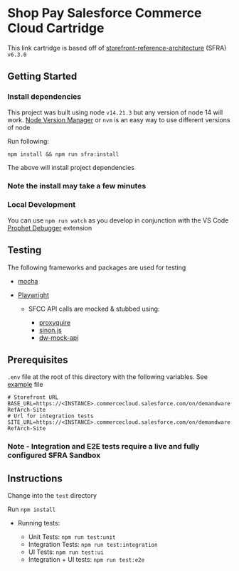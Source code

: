 # Shop Pay Salesforce Commerce Cloud Cartridge

This link cartridge is based off of [storefront-reference-architecture](https://github.com/SalesforceCommerceCloud/storefront-reference-architecture) (SFRA) `v6.3.0`

## Getting Started

### Install dependencies

This project was built using node `v14.21.3` but any version of node 14 will work. [Node Version Manager](https://github.com/nvm-sh/nvm) or `nvm` is an easy way to use different versions of node

Run following:

`npm install && npm run sfra:install`

The above will install project dependencies

### Note the install may take a few minutes

### Local Development

You can use `npm run watch` as you develop in conjunction with the VS Code [Prophet Debugger](https://marketplace.visualstudio.com/items?itemName=SqrTT.prophet) extension

## Testing

The following frameworks and packages are used for testing

 - [mocha](https://mochajs.org/)
 - [Playwright](https://playwright.dev/)

    - SFCC API calls are mocked & stubbed using:

        - [proxyquire](https://github.com/thlorenz/proxyquire)
        - [sinon.js](https://sinonjs.org/)
        - [dw-mock-api](https://github.com/SalesforceCommerceCloud/dw-api-mock)


## Prerequisites

`.env` file at the root of this directory with the following variables. See [example](test/env.example) file

```
# Storefront URL
BASE_URL=https://<INSTANCE>.commercecloud.salesforce.com/on/demandware.store/Sites-RefArch-Site
# Url for integration tests
SITE_URL=https://<INSTANCE>.commercecloud.salesforce.com/on/demandware.store/Sites-RefArch-Site
```

### Note - Integration and E2E tests require a live and fully configured SFRA Sandbox

## Instructions

Change into the `test` directory

Run  `npm install`

- Running tests:

    - Unit Tests: `npm run test:unit`
    - Integration Tests: `npm run test:integration`
    - UI Tests: `npm run test:ui`
    - Integration + UI tests: `npm run test:e2e`
